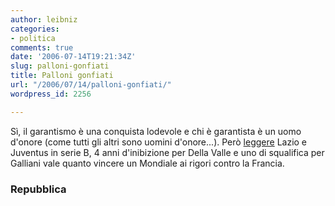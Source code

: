 ```yaml
---
author: leibniz
categories:
- politica
comments: true
date: '2006-07-14T19:21:34Z'
slug: palloni-gonfiati
title: Palloni gonfiati
url: "/2006/07/14/palloni-gonfiati/"
wordpress_id: 2256

---
```

Sì, il garantismo è una conquista lodevole e chi è garantista è un uomo d'onore (come tutti gli altri sono uomini d'onore...). Però [leggere](http://www.repubblica.it/interstitial/interstitial607812.html) Lazio e Juventus in serie B, 4 anni d'inibizione per Della Valle e uno di squalifica per Galliani vale quanto vincere un Mondiale ai rigori contro la Francia.

### Repubblica
